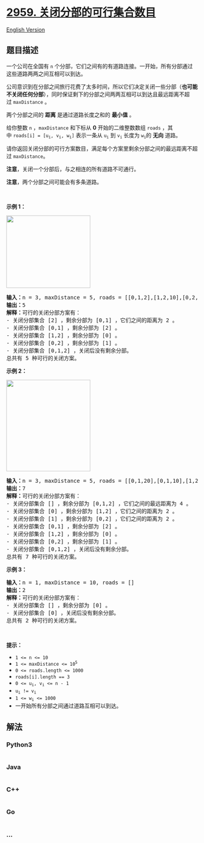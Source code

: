 # [2959. 关闭分部的可行集合数目](https://leetcode.cn/problems/number-of-possible-sets-of-closing-branches)

[English Version](/solution/2900-2999/2959.Number%20of%20Possible%20Sets%20of%20Closing%20Branches/README_EN.md)

## 题目描述

<!-- 这里写题目描述 -->

<p>一个公司在全国有 <code>n</code>&nbsp;个分部，它们之间有的有道路连接。一开始，所有分部通过这些道路两两之间互相可以到达。</p>

<p>公司意识到在分部之间旅行花费了太多时间，所以它们决定关闭一些分部（<b>也可能不关闭任何分部</b>），同时保证剩下的分部之间两两互相可以到达且最远距离不超过&nbsp;<code>maxDistance</code>&nbsp;。</p>

<p>两个分部之间的 <strong>距离</strong> 是通过道路长度之和的 <strong>最小值</strong>&nbsp;。</p>

<p>给你整数&nbsp;<code>n</code>&nbsp;，<code>maxDistance</code>&nbsp;和下标从 <strong>0</strong>&nbsp;开始的二维整数数组&nbsp;<code>roads</code>&nbsp;，其中&nbsp;<code>roads[i] = [u<sub>i</sub>, v<sub>i</sub>, w<sub>i</sub>]</code>&nbsp;表示一条从&nbsp;<code>u<sub>i</sub></code>&nbsp;到&nbsp;<code>v<sub>i</sub></code>&nbsp;长度为&nbsp;<code>w<sub>i</sub></code>的&nbsp;<strong>无向</strong>&nbsp;道路。</p>

<p>请你返回关闭分部的可行方案数目，满足每个方案里剩余分部之间的最远距离不超过<em>&nbsp;</em><code>maxDistance</code>。</p>

<p><strong>注意</strong>，关闭一个分部后，与之相连的所有道路不可通行。</p>

<p><b>注意</b>，两个分部之间可能会有多条道路。</p>

<p>&nbsp;</p>

<p><strong class="example">示例 1：</strong></p>

<p><img alt="" src="https://assets.leetcode.com/uploads/2023/11/08/example11.png" style="width: 221px; height: 191px;" /></p>

<pre>
<b>输入：</b>n = 3, maxDistance = 5, roads = [[0,1,2],[1,2,10],[0,2,10]]
<b>输出：</b>5
<b>解释：</b>可行的关闭分部方案有：
- 关闭分部集合 [2] ，剩余分部为 [0,1] ，它们之间的距离为 2 。
- 关闭分部集合 [0,1] ，剩余分部为 [2] 。
- 关闭分部集合 [1,2] ，剩余分部为 [0] 。
- 关闭分部集合 [0,2] ，剩余分部为 [1] 。
- 关闭分部集合 [0,1,2] ，关闭后没有剩余分部。
总共有 5 种可行的关闭方案。
</pre>

<p><strong class="example">示例 2：</strong></p>

<p><img alt="" src="https://assets.leetcode.com/uploads/2023/11/08/example22.png" style="width: 221px; height: 241px;" /></p>

<pre>
<b>输入：</b>n = 3, maxDistance = 5, roads = [[0,1,20],[0,1,10],[1,2,2],[0,2,2]]
<b>输出：</b>7
<b>解释：</b>可行的关闭分部方案有：
- 关闭分部集合 [] ，剩余分部为 [0,1,2] ，它们之间的最远距离为 4 。
- 关闭分部集合 [0] ，剩余分部为 [1,2] ，它们之间的距离为 2 。
- 关闭分部集合 [1] ，剩余分部为 [0,2] ，它们之间的距离为 2 。
- 关闭分部集合 [0,1] ，剩余分部为 [2] 。
- 关闭分部集合 [1,2] ，剩余分部为 [0] 。
- 关闭分部集合 [0,2] ，剩余分部为 [1] 。
- 关闭分部集合 [0,1,2] ，关闭后没有剩余分部。
总共有 7 种可行的关闭方案。
</pre>

<p><strong class="example">示例 3：</strong></p>

<pre>
<b>输入：</b>n = 1, maxDistance = 10, roads = []
<b>输出：</b>2
<b>解释：</b>可行的关闭分部方案有：
- 关闭分部集合 [] ，剩余分部为 [0] 。
- 关闭分部集合 [0] ，关闭后没有剩余分部。
总共有 2 种可行的关闭方案。
</pre>

<p>&nbsp;</p>

<p><strong>提示：</strong></p>

<ul>
	<li><code>1 &lt;= n &lt;= 10</code></li>
	<li><code>1 &lt;= maxDistance &lt;= 10<sup>5</sup></code></li>
	<li><code>0 &lt;= roads.length &lt;= 1000</code></li>
	<li><code>roads[i].length == 3</code></li>
	<li><code>0 &lt;= u<sub>i</sub>, v<sub>i</sub> &lt;= n - 1</code></li>
	<li><code>u<sub>i</sub> != v<sub>i</sub></code></li>
	<li><code>1 &lt;= w<sub>i</sub> &lt;= 1000</code></li>
	<li>一开始所有分部之间通过道路互相可以到达。</li>
</ul>

## 解法

<!-- 这里可写通用的实现逻辑 -->

<!-- tabs:start -->

### **Python3**

<!-- 这里可写当前语言的特殊实现逻辑 -->

```python

```

### **Java**

<!-- 这里可写当前语言的特殊实现逻辑 -->

```java

```

### **C++**

```cpp

```

### **Go**

```go

```

### **...**

```

```

<!-- tabs:end -->

